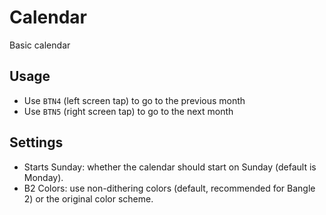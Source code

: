 # Calendar

Basic calendar

## Usage

- Use `BTN4` (left screen tap) to go to the previous month
- Use `BTN5` (right screen tap) to go to the next month

## Settings

- Starts Sunday: whether the calendar should start on Sunday (default is Monday).
- B2 Colors: use non-dithering colors (default, recommended for Bangle 2) or the original color scheme.

